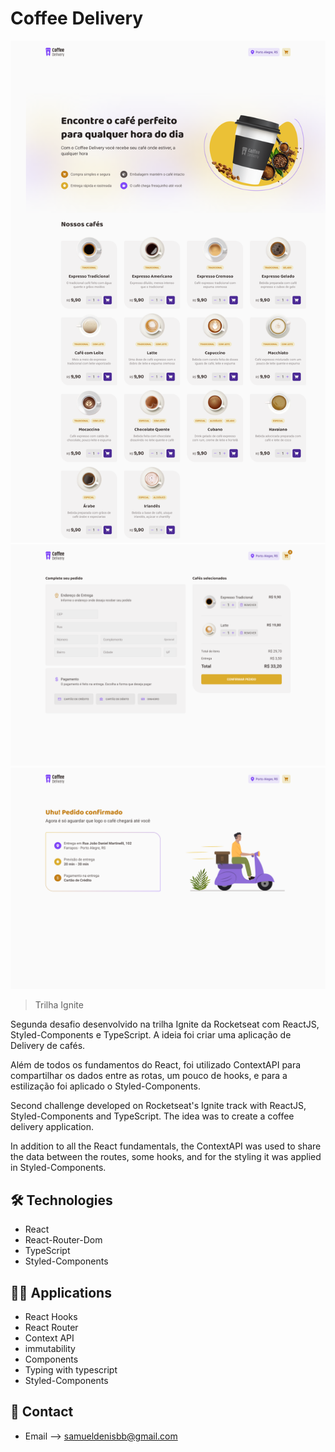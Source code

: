 # Coffee Delivery

![preview](./.github/Home.png)
![preview](./.github/Checkout.png)
![preview](./.github/Success.png)


> Trilha Ignite

Segunda desafio desenvolvido na trilha Ignite da Rocketseat com ReactJS, Styled-Components e TypeScript. A ideia foi criar uma aplicação de Delivery de cafés.

Além de todos os fundamentos do React, foi utilizado ContextAPI para compartilhar os dados entre as rotas, um pouco de hooks, e para a estilização foi aplicado o Styled-Components.


Second challenge developed on Rocketseat's Ignite track with ReactJS, Styled-Components and TypeScript. The idea was to create a coffee delivery application.

In addition to all the React fundamentals, the ContextAPI was used to share the data between the routes, some hooks, and for the styling it was applied in Styled-Components.

## 🛠 Technologies

- React
- React-Router-Dom
- TypeScript
- Styled-Components

## 🧑‍💻 Applications

- React Hooks
- React Router
- Context API
- immutability
- Components
- Typing with typescript
- Styled-Components

## 💛 Contact

- Email --> samueldenisbb@gmail.com